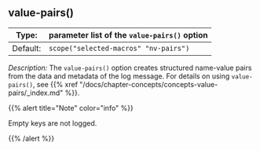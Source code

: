---
---
<!-- DISCLAIMER: This file is based on the syslog-ng Open Source Edition documentation https://github.com/balabit/syslog-ng-ose-guides/commit/2f4a52ee61d1ea9ad27cb4f3168b95408fddfdf2 and is used under the terms of The syslog-ng Open Source Edition Documentation License. The file has been modified by Axoflow. -->

## value-pairs()

| Type:        | parameter list of the `value-pairs()` option   |
|--------------|-----------|
| Default:     | ```scope("selected-macros" "nv-pairs")``` |

*Description:* The `value-pairs()` option creates structured name-value pairs from the data and metadata of the log message. For details on using `value-pairs()`, see {{% xref "/docs/chapter-concepts/concepts-value-pairs/_index.md" %}}.

{{% alert title="Note" color="info" %}}

Empty keys are not logged.

{{% /alert %}}

